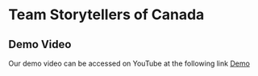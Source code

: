 # Team Storytellers of Canada


## Demo Video

Our demo video can be accessed on YouTube at the following link [Demo](https://youtu.be/NZe0ZuX-xX8)
